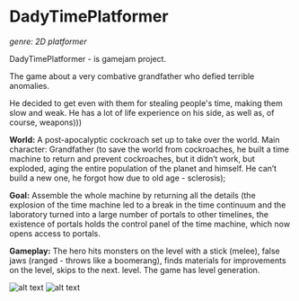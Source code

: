 # DadyTimePlatformer
_genre: 2D platformer_

DadyTimePlatformer - is gamejam project.

The game about a very combative grandfather who defied terrible anomalies.

He decided to get even with them for stealing people's time, making them slow and weak.
He has a lot of life experience on his side, as well as, of course, weapons)))

**World:** A post-apocalyptic cockroach set up to take over the world.
Main character: Grandfather (to save the world from cockroaches, he built a time machine to return and prevent cockroaches, but it didn’t work, 
but exploded, aging the entire population of the planet and himself. 
He can’t build a new one, he forgot how due to old age - sclerosis);

**Goal:** Assemble the whole machine by returning all the details (the explosion of the time machine led to a break in the time 
continuum and the laboratory turned into a large number of portals to other timelines, the existence of portals holds the control panel of the time machine, 
which now opens access to portals.

**Gameplay:** The hero hits monsters on the level with a stick (melee), false jaws (ranged - throws like a boomerang), 
finds materials for improvements on the level, skips to the next. level. The game has level generation.

![alt text](https://i.ibb.co/J5ky4yK/2023-03-07-171809.png)
![alt text](https://i.ibb.co/9njP9Cv/2023-03-07-171948.png)
